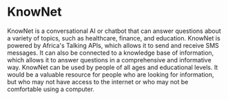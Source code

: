 # KnowNet

KnowNet is a conversational AI or chatbot that can answer questions about a variety of topics, such as healthcare, finance, and education. KnowNet is powered by Africa's Talking APIs, which allows it to send and receive SMS messages. It can also be connected to a knowledge base of information, which allows it to answer questions in a comprehensive and informative way.
KnowNet can be used by people of all ages and educational levels. It would be a valuable resource for people who are looking for information, but who may not have access to the internet or who may not be comfortable using a computer.
